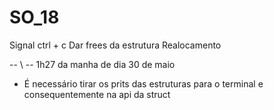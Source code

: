 # SO_18


Signal ctrl + c
Dar frees da estrutura
Realocamento


-- \\ --
1h27 da manha de dia 30 de maio
- É necessário tirar os prits das estruturas para o terminal e consequentemente na api da struct